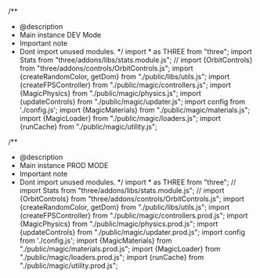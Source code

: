 
/**
 * @description
 * Main instance DEV Mode
 * Important note
 * Dont import unused modules.
 */
import * as THREE from "three";
import Stats from "three/addons/libs/stats.module.js";
// import {OrbitControls} from "three/addons/controls/OrbitControls.js";
import {createRandomColor, getDom} from "./public/libs/utils.js";
import {createFPSController} from "./public/magic/controllers.js";
import {MagicPhysics} from "./public/magic/physics.js";
import {updateControls} from "./public/magic/updater.js";
import config from './config.js';
import {MagicMaterials} from "./public/magic/materials.js";
import {MagicLoader} from "./public/magic/loaders.js";
import {runCache} from "./public/magic/utility.js";

/**
 * @description
 * Main instance PROD MODE
 * Important note
 * Dont import unused modules.
 */
import * as THREE from "three";
// import Stats from "three/addons/libs/stats.module.js";
// import {OrbitControls} from "three/addons/controls/OrbitControls.js";
import {createRandomColor, getDom} from "./public/libs/utils.js";
import {createFPSController} from "./public/magic/controllers.prod.js";
import {MagicPhysics} from "./public/magic/physics.prod.js";
import {updateControls} from "./public/magic/updater.prod.js";
import config from './config.js';
import {MagicMaterials} from "./public/magic/materials.prod.js";
import {MagicLoader} from "./public/magic/loaders.prod.js";
import {runCache} from "./public/magic/utility.prod.js";

